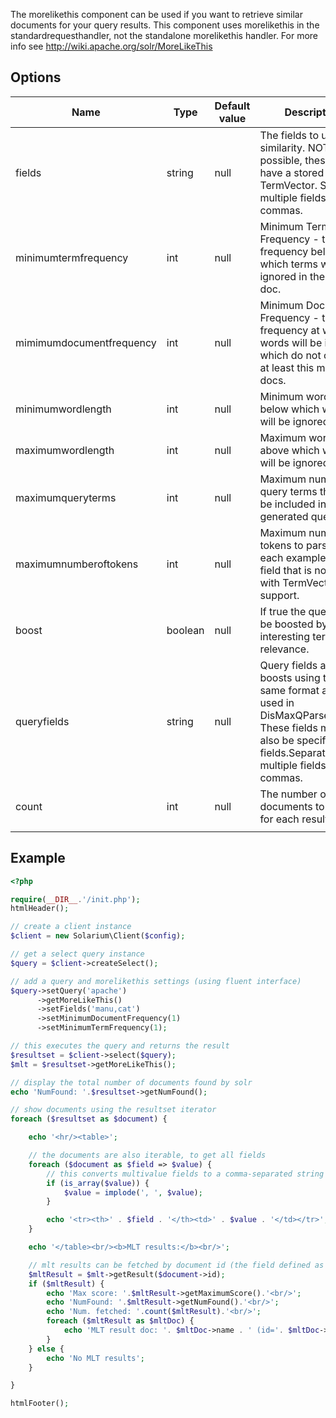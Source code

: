 The morelikethis component can be used if you want to retrieve similar documents for your query results. This component uses morelikethis in the standardrequesthandler, not the standalone morelikethis handler. For more info see <http://wiki.apache.org/solr/MoreLikeThis>

Options
-------

| Name                     | Type    | Default value | Description                                                                                                                                                                  |
|--------------------------|---------|---------------|------------------------------------------------------------------------------------------------------------------------------------------------------------------------------|
| fields                   | string  | null          | The fields to use for similarity. NOTE: if possible, these should have a stored TermVector. Separate multiple fields with commas.                                            |
| minimumtermfrequency     | int     | null          | Minimum Term Frequency - the frequency below which terms will be ignored in the source doc.                                                                                  |
| mimimumdocumentfrequency | int     | null          | Minimum Document Frequency - the frequency at which words will be ignored which do not occur in at least this many docs.                                                     |
| minimumwordlength        | int     | null          | Minimum word length below which words will be ignored.                                                                                                                       |
| maximumwordlength        | int     | null          | Maximum word length above which words will be ignored.                                                                                                                       |
| maximumqueryterms        | int     | null          | Maximum number of query terms that will be included in any generated query.                                                                                                  |
| maximumnumberoftokens    | int     | null          | Maximum number of tokens to parse in each example doc field that is not stored with TermVector support.                                                                      |
| boost                    | boolean | null          | If true the query will be boosted by the interesting term relevance.                                                                                                         |
| queryfields              | string  | null          | Query fields and their boosts using the same format as that used in DisMaxQParserPlugin. These fields must also be specified in fields.Separate multiple fields with commas. |
| count                    | int     | null          | The number of similar documents to return for each result                                                                                                                    |
||

Example
-------

```php
<?php

require(__DIR__.'/init.php');
htmlHeader();

// create a client instance
$client = new Solarium\Client($config);

// get a select query instance
$query = $client->createSelect();

// add a query and morelikethis settings (using fluent interface)
$query->setQuery('apache')
      ->getMoreLikeThis()
      ->setFields('manu,cat')
      ->setMinimumDocumentFrequency(1)
      ->setMinimumTermFrequency(1);

// this executes the query and returns the result
$resultset = $client->select($query);
$mlt = $resultset->getMoreLikeThis();

// display the total number of documents found by solr
echo 'NumFound: '.$resultset->getNumFound();

// show documents using the resultset iterator
foreach ($resultset as $document) {

    echo '<hr/><table>';

    // the documents are also iterable, to get all fields
    foreach ($document as $field => $value) {
        // this converts multivalue fields to a comma-separated string
        if (is_array($value)) {
            $value = implode(', ', $value);
        }

        echo '<tr><th>' . $field . '</th><td>' . $value . '</td></tr>';
    }

    echo '</table><br/><b>MLT results:</b><br/>';

    // mlt results can be fetched by document id (the field defined as uniquekey in this schema)
    $mltResult = $mlt->getResult($document->id);
    if ($mltResult) {
        echo 'Max score: '.$mltResult->getMaximumScore().'<br/>';
        echo 'NumFound: '.$mltResult->getNumFound().'<br/>';
        echo 'Num. fetched: '.count($mltResult).'<br/>';
        foreach ($mltResult as $mltDoc) {
            echo 'MLT result doc: '. $mltDoc->name . ' (id='. $mltDoc->id . ')<br/>';
        }
    } else {
        echo 'No MLT results';
    }

}

htmlFooter();

```
